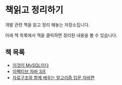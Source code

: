 # 책읽고 정리하기

개발 관련 책을 읽고 정리 해놓는 저장소입니다.

아래 책 목록에서 책을 클릭하면 정리된 내용을 볼 수 있습니다.

## 책 목록
- [이것이 MySQL이다](./database/this-is-mysql.md)
- [이펙티브 자바 3/E](./이펙티브_자바)
- [자료구조와 함께 배우는 알고리즘 입문 자바편](./자료구조와_함께_배우는_알고리즘_입문_자바편)

